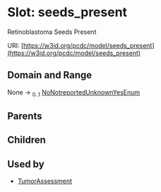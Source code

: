 
# Slot: seeds_present


Retinoblastoma Seeds Present

URI: [https://w3id.org/pcdc/model/seeds_present](https://w3id.org/pcdc/model/seeds_present)


## Domain and Range

None &#8594;  <sub>0..1</sub> [NoNotreportedUnknownYesEnum](NoNotreportedUnknownYesEnum.md)

## Parents


## Children


## Used by

 * [TumorAssessment](TumorAssessment.md)
